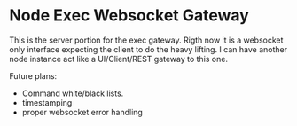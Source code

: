 # Node Exec Websocket Gateway

This is the server portion for the exec gateway. Rigth now it is a websocket only interface expecting the client to do the heavy lifting.  I can have another node instance act like a UI/Client/REST gateway to this one.

Future plans:
- Command white/black lists.
- timestamping
- proper websocket error handling